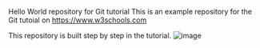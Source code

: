 
Hello World repository for Git tutorial
This is an example repository for the Git tutoial on https://www.w3schools.com

This repository is built step by step in the tutorial.
![image](https://user-images.githubusercontent.com/86228931/167262608-99216ddd-80ad-48da-b5ec-ab8cf01245c8.png)
